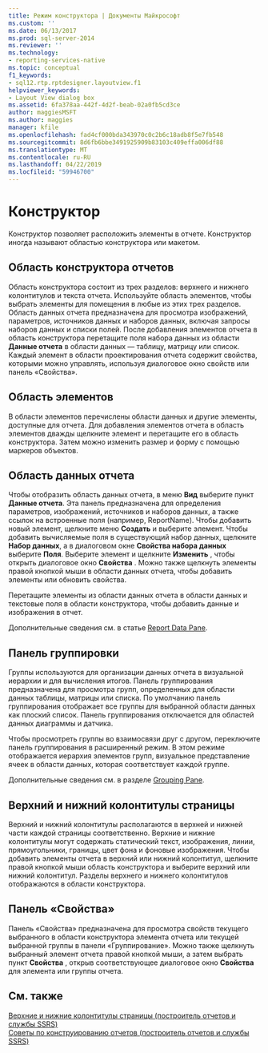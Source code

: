```yaml
---
title: Режим конструктора | Документы Майкрософт
ms.custom: ''
ms.date: 06/13/2017
ms.prod: sql-server-2014
ms.reviewer: ''
ms.technology:
- reporting-services-native
ms.topic: conceptual
f1_keywords:
- sql12.rtp.rptdesigner.layoutview.f1
helpviewer_keywords:
- Layout View dialog box
ms.assetid: 6fa378aa-442f-4d2f-beab-02a0fb5cd3ce
author: maggiesMSFT
ms.author: maggies
manager: kfile
ms.openlocfilehash: fad4cf000bda343970c0c2b6c18adb8f5e7fb548
ms.sourcegitcommit: 8d6fb6bbe3491925909b83103c409effa006df88
ms.translationtype: MT
ms.contentlocale: ru-RU
ms.lasthandoff: 04/22/2019
ms.locfileid: "59946700"
---
```

# <a name="design-view"></a>Конструктор
  Конструктор позволяет расположить элементы в отчете. Конструктор иногда называют областью конструктора или макетом.  
  
## <a name="report-design-surface"></a>Область конструктора отчетов  
 Область конструктора состоит из трех разделов: верхнего и нижнего колонтитулов и текста отчета. Используйте область элементов, чтобы выбрать элементы для помещения в любые из этих трех разделов. Область данных отчета предназначена для просмотра изображений, параметров, источников данных и наборов данных, включая запросы наборов данных и списки полей. После добавления элементов отчета в область конструктора перетащите поля набора данных из области **Данные отчета** в области данных — таблицу, матрицу или список. Каждый элемент в области проектирования отчета содержит свойства, которыми можно управлять, используя диалоговое окно свойств или панель «Свойства».  
  
## <a name="toolbox"></a>Область элементов  
 В области элементов перечислены области данных и другие элементы, доступные для отчета. Для добавления элементов отчета в область элементов дважды щелкните элемент и перетащите его в область конструктора. Затем можно изменить размер и форму с помощью маркеров объектов.  
  
## <a name="report-data-pane"></a>Область данных отчета  
 Чтобы отобразить область данных отчета, в меню **Вид** выберите пункт **Данные отчета**. Эта панель предназначена для определения параметров, изображений, источников и наборов данных, а также ссылок на встроенные поля (например, ReportName). Чтобы добавить новый элемент, щелкните меню **Создать** и выберите элемент. Чтобы добавить вычисляемые поля в существующий набор данных, щелкните **Набор данных**, а в диалоговом окне **Свойства набора данных** выберите **Поля**. Выберите элемент и щелкните **Изменить** , чтобы открыть диалоговое окно **Свойства** . Можно также щелкнуть элементы правой кнопкой мыши в области данных отчета, чтобы добавить элементы или обновить свойства.  
  
 Перетащите элементы из области данных отчета в области данных и текстовые поля в области конструктора, чтобы добавить данные и изображения в отчет.  
  
 Дополнительные сведения см. в статье [Report Data Pane](../report-data/report-data-pane.md).  
  
## <a name="grouping-pane"></a>Панель группировки  
 Группы используются для организации данных отчета в визуальной иерархии и для вычисления итогов. Панель группирования предназначена для просмотра групп, определенных для области данных таблицы, матрицы или списка. По умолчанию панель группирования отображает все группы для выбранной области данных как плоский список. Панель группирования отключается для областей данных диаграммы и датчика.  
  
 Чтобы просмотреть группы во взаимосвязи друг с другом, переключите панель группирования в расширенный режим. В этом режиме отображается иерархия элементов групп, визуальное представление ячеек в области данных, которая соответствует каждой группе.  
  
 Дополнительные сведения см. в разделе [Grouping Pane](grouping-pane.md).  
  
## <a name="page-header-and-page-footer"></a>Верхний и нижний колонтитулы страницы  
 Верхний и нижний колонтитулы располагаются в верхней и нижней части каждой страницы соответственно. Верхние и нижние колонтитулы могут содержать статический текст, изображения, линии, прямоугольники, границы, цвет фона и фоновые изображения. Чтобы добавить элементы отчета в верхний или нижний колонтитул, щелкните правой кнопкой мыши область конструктора и выберите верхний или нижний колонтитул. Разделы верхнего и нижнего колонтитулов отображаются в области конструктора.  
  
## <a name="properties-pane"></a>Панель «Свойства»  
 Панель «Свойства» предназначена для просмотра свойств текущего выбранного в области конструктора элемента отчета или текущей выбранной группы в панели «Группирование». Можно также щелкнуть выбранный элемент отчета правой кнопкой мыши, а затем выбрать пункт **Свойства** , открыв соответствующее диалоговое окно **Свойства** для элемента или группы отчета.  
  
## <a name="see-also"></a>См. также  
 [Верхние и нижние колонтитулы страницы (построитель отчетов и службы SSRS)](../report-design/page-headers-and-footers-report-builder-and-ssrs.md)   
 [Советы по конструированию отчетов (построитель отчетов и службы SSRS)](../report-design/report-design-tips-report-builder-and-ssrs.md)  
  
  
